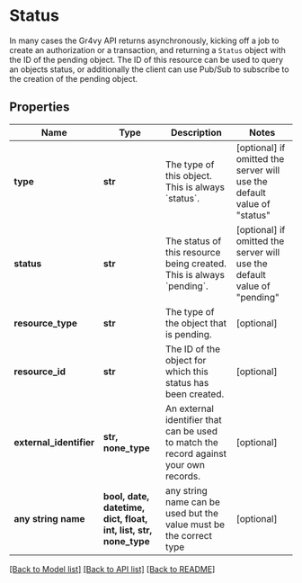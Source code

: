 # Status

In many cases the Gr4vy API returns asynchronously, kicking off a job to create an authorization or a transaction, and returning a `Status` object with the ID of the pending object. The ID of this resource can be used to query an objects status, or additionally the client can use Pub/Sub to subscribe to the creation of the pending object.

## Properties
Name | Type | Description | Notes
------------ | ------------- | ------------- | -------------
**type** | **str** | The type of this object. This is always &#x60;status&#x60;. | [optional]  if omitted the server will use the default value of "status"
**status** | **str** | The status of this resource being created. This is always &#x60;pending&#x60;. | [optional]  if omitted the server will use the default value of "pending"
**resource_type** | **str** | The type of the object that is pending.  | [optional] 
**resource_id** | **str** | The ID of the object for which this status has been created. | [optional] 
**external_identifier** | **str, none_type** | An external identifier that can be used to match the record against your own records. | [optional] 
**any string name** | **bool, date, datetime, dict, float, int, list, str, none_type** | any string name can be used but the value must be the correct type | [optional]

[[Back to Model list]](../README.md#documentation-for-models) [[Back to API list]](../README.md#documentation-for-api-endpoints) [[Back to README]](../README.md)


